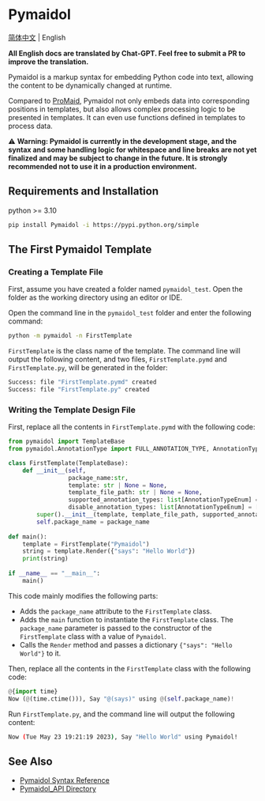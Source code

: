 # Pymaidol

[简体中文](/README.md) | English

**All English docs are translated by Chat-GPT. Feel free to submit a PR to improve the translation.**

Pymaidol is a markup syntax for embedding Python code into text, allowing the content to be dynamically changed at runtime.

Compared to [ProMaid](https://github.com/Eterance/ProMaid), Pymaidol not only embeds data into corresponding positions in templates, but also allows complex processing logic to be presented in templates. It can even use functions defined in templates to process data.

⚠ **Warning: Pymaidol is currently in the development stage, and the syntax and some handling logic for whitespace and line breaks are not yet finalized and may be subject to change in the future. It is strongly recommended not to use it in a production environment.**

## Requirements and Installation

python >= 3.10

``` bash
pip install Pymaidol -i https://pypi.python.org/simple
```

## The First Pymaidol Template

### Creating a Template File

First, assume you have created a folder named `pymaidol_test`. Open the folder as the working directory using an editor or IDE.

Open the command line in the `pymaidol_test` folder and enter the following command:

``` bash
python -m pymaidol -n FirstTemplate
```

`FirstTemplate` is the class name of the template. The command line will output the following content, and two files, `FirstTemplate.pymd` and `FirstTemplate.py`, will be generated in the folder:

``` bash
Success: file "FirstTemplate.pymd" created
Success: file "FirstTemplate.py" created
```

### Writing the Template Design File

First, replace all the contents in `FirstTemplate.pymd` with the following code:

``` python
from pymaidol import TemplateBase
from pymaidol.AnnotationType import FULL_ANNOTATION_TYPE, AnnotationTypeEnum

class FirstTemplate(TemplateBase):
    def __init__(self, 
                 package_name:str, 
                 template: str | None = None, 
                 template_file_path: str | None = None, 
                 supported_annotation_types: list[AnnotationTypeEnum] = FULL_ANNOTATION_TYPE,
                 disable_annotation_types: list[AnnotationTypeEnum] = []) -> None:
        super().__init__(template, template_file_path, supported_annotation_types, disable_annotation_types)
        self.package_name = package_name
        
def main():
    template = FirstTemplate("Pymaidol")
    string = template.Render({"says": "Hello World"})
    print(string)
    
if __name__ == "__main__":
    main()
```

This code mainly modifies the following parts:

- Adds the `package_name` attribute to the `FirstTemplate` class.
- Adds the `main` function to instantiate the `FirstTemplate` class. The `package_name` parameter is passed to the constructor of the `FirstTemplate` class with a value of `Pymaidol`.
- Calls the `Render` method and passes a dictionary `{"says": "Hello World"}` to it.

Then, replace all the contents in the `FirstTemplate` class with the following code:

``` python
@{import time}
Now (@(time.ctime())), Say "@(says)" using @(self.package_name)!
```

Run `FirstTemplate.py`, and the command line will output the following content:

``` bash
Now (Tue May 23 19:21:19 2023), Say "Hello World" using Pymaidol!
```

## See Also

- [Pymaidol Syntax Reference](docs/en-us/Syntax_Reference.md)
- [Pymaidol_API Directory](docs/en-us/Pymaidol_API_Directory.md)